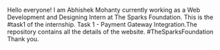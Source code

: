 Hello everyone! I am Abhishek Mohanty currently working as a Web Development and Designing Intern at The Sparks Foundation. This is the #task1 of the internship. Task 1 - Payment Gateway Integration.The repository contains all the details of the website. #TheSparksFoundation Thank you.

